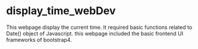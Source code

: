 # display_time_webDev
This webpage display the current time. It required basic functions related to Date() object of Javascript. this webpage included the basic frontend UI frameworks of bootstrap4.
